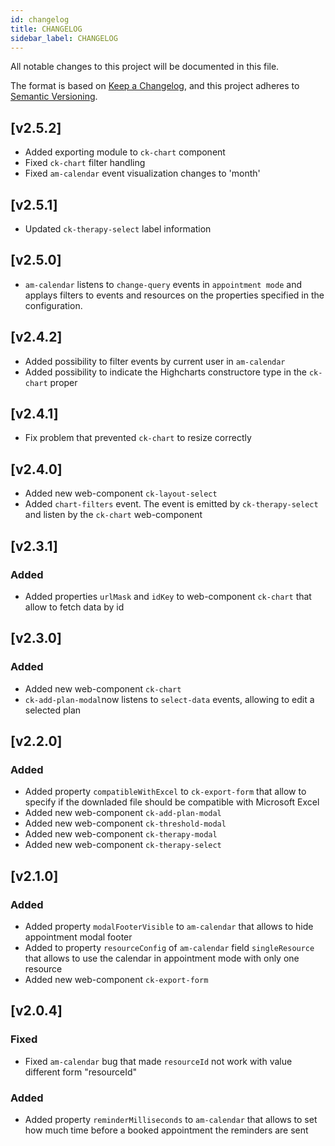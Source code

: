 ```yaml
---
id: changelog
title: CHANGELOG
sidebar_label: CHANGELOG
---
```

All notable changes to this project will be documented in this file.

The format is based on [Keep a Changelog](https://keepachangelog.com/en/1.0.0/),
and this project adheres to [Semantic Versioning](https://semver.org/spec/v2.0.0.html).
## [v2.5.2]
- Added exporting module to `ck-chart` component
- Fixed `ck-chart` filter handling
- Fixed `am-calendar` event visualization changes to 'month'
## [v2.5.1]
- Updated `ck-therapy-select` label information
## [v2.5.0]
- `am-calendar` listens to `change-query` events in `appointment mode` and applays filters to events and resources on the properties specified in the configuration.

## [v2.4.2]
- Added possibility to filter events by current user in `am-calendar`
- Added possibility to indicate the Highcharts constructore type in the `ck-chart` proper
## [v2.4.1]
- Fix problem that prevented `ck-chart` to resize correctly

## [v2.4.0]
- Added new web-component `ck-layout-select`
- Added `chart-filters` event. The event is emitted by `ck-therapy-select` and listen by the `ck-chart` web-component

## [v2.3.1]
### Added
- Added properties `urlMask` and `idKey` to web-component `ck-chart` that allow to fetch data by id  
## [v2.3.0]
### Added
- Added new web-component `ck-chart`
- `ck-add-plan-modal`now listens to `select-data` events, allowing to edit a selected plan
## [v2.2.0]
### Added
- Added property `compatibleWithExcel` to `ck-export-form` that allow to specify if the downladed file should be compatible with Microsoft Excel
- Added new web-component `ck-add-plan-modal`
- Added new web-component `ck-threshold-modal`
- Added new web-component `ck-therapy-modal`
- Added new web-component `ck-therapy-select`

## [v2.1.0]
### Added

- Added property `modalFooterVisible` to `am-calendar` that allows to hide appointment modal footer
- Added to property `resourceConfig` of `am-calendar` field `singleResource` that allows to use the calendar in appointment mode with only one resource
- Added new web-component `ck-export-form`

## [v2.0.4]
### Fixed

- Fixed `am-calendar` bug that made `resourceId` not work with value different form "resourceId"
### Added

- Added property `reminderMilliseconds` to `am-calendar` that allows to set how much time before a booked appointment the reminders are sent

